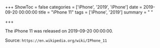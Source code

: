 +++
ShowToc = false
categories = ['iPhone', '2019', 'iPhone']
date = 2019-09-20 00:00:00
title = "iPhone 11"
tags = ['iPhone', '2019']
summary = " "

+++

The iPhone 11 was released on 2019-09-20 00:00:00.

Source: `https://en.wikipedia.org/wiki/IPhone_11`


